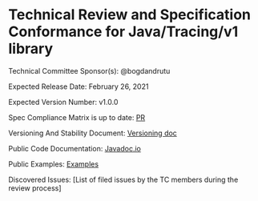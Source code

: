 # Technical Review and Specification Conformance for Java/Tracing/v1 library

Technical Committee Sponsor(s): @bogdandrutu

Expected Release Date: February 26, 2021

Expected Version Number: v1.0.0

Spec Compliance Matrix is up to date: [PR](https://github.com/open-telemetry/opentelemetry-specification/pull/1464)

Versioning And Stability Document: [Versioning doc](https://github.com/open-telemetry/opentelemetry-java/blob/main/VERSIONING.md)

Public Code Documentation: [Javadoc.io](https://javadoc.io/doc/io.opentelemetry)

Public Examples: [Examples](https://github.com/open-telemetry/opentelemetry-java/tree/main/examples)

Discovered Issues: [List of filed issues by the TC members during the review process]
